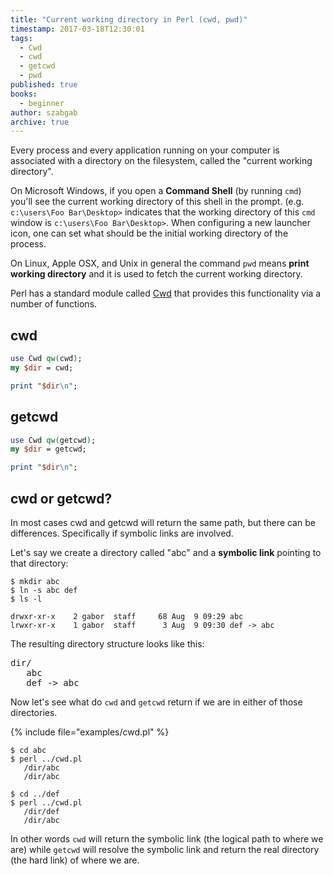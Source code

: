 ```yaml
---
title: "Current working directory in Perl (cwd, pwd)"
timestamp: 2017-03-18T12:30:01
tags:
  - Cwd
  - cwd
  - getcwd
  - pwd
published: true
books:
  - beginner
author: szabgab
archive: true
---
```



Every process and every application running on your computer is associated with a directory on the filesystem, called the "current working directory".

On Microsoft Windows, if you open a <b>Command Shell</b> (by running `cmd`) you'll see the current working directory of this shell in the prompt.
(e.g. `c:\users\Foo Bar\Desktop>` indicates that the working directory of this `cmd` window is `c:\users\Foo Bar\Desktop>`.
When configuring a new launcher icon, one can set what should be the initial working directory of the process.

On Linux, Apple OSX, and Unix in general the command `pwd` means <b>print working directory</b> and it is used to fetch the current working directory.


Perl has a standard module called [Cwd](http://metacpan.org/pod/Cwd) that provides this functionality via a number of functions.

## cwd

```perl
use Cwd qw(cwd);
my $dir = cwd;

print "$dir\n";
```

## getcwd

```perl
use Cwd qw(getcwd);
my $dir = getcwd;

print "$dir\n";
```


## cwd or getcwd?

In most cases cwd and getcwd will return the same path, but there can be differences.
Specifically if symbolic links are involved.

Let's say we create a directory called "abc" and a <b>symbolic link</b> pointing to that directory:

```
$ mkdir abc
$ ln -s abc def
$ ls -l

drwxr-xr-x    2 gabor  staff     68 Aug  9 09:29 abc
lrwxr-xr-x    1 gabor  staff      3 Aug  9 09:30 def -> abc
```

The resulting directory structure looks like this:

<pre>
dir/
   abc
   def -> abc
</pre>


Now let's see what do `cwd` and `getcwd` return if we are in either of those directories.

{% include file="examples/cwd.pl" %}

```
$ cd abc
$ perl ../cwd.pl
   /dir/abc
   /dir/abc
```

```
$ cd ../def
$ perl ../cwd.pl
   /dir/def
   /dir/abc
```

In other words  `cwd` will return the symbolic link (the logical path to where we are) while `getcwd`
will resolve the symbolic link and return the real directory (the hard link) of where we are.

